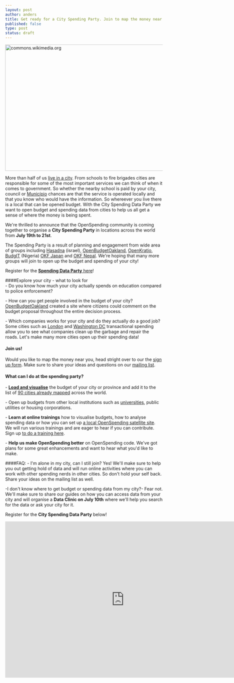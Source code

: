 ```yaml
---
layout: post
author: anders
title: Get ready for a City Spending Party. Join to map the money near you!
published: false
type: post
status: draft
---
```


<a href="http://www.flickr.com/photos/94746900@N06/9155317160/" title="lagos_lite by anderspedersenOKF, on Flickr"><img src="http://farm6.staticflickr.com/5516/9155317160_2fde6deae9_z.jpg" width="540" height="404" alt="commons.wikimedia.org"></a>

More than half of us [live in a city](http://www.unfpa.org/pds/urbanization.htm). From schools to fire brigades cities are responsible for some of the most important services we can think of when it comes to government. So whether the nearby school is paid by your city, council or [Município](http://en.wikipedia.org/wiki/Municipalities_of_Brazil) chances are that the service is operated locally and that you know who would have the information. So whereever you live there is a local that can be opened budget. With the City Spending Data Party we want to open budget and spending data from cities to help us all get a sense of where the money is being spent.

We're thrilled to announce that the OpenSpending community is coming together to organise a **City Spending Party** in locations across the world from **July 19th to 21st**.<br> 

The Spending Party is a result of planning and engagement from wide area of groups including [Hasadna](http://www.hasadna.org.il/en/) (israel), [OpenBudgetOakland](http://openbudgetoakland.org/), [OpenKratio](openkratio.org/), [BudgIT](http://yourbudgit.com/) (Nigeria) [OKF Japan](http://spending.jp/) and [OKF Nepal](https://twitter.com/okfn_np). We're hoping that many more groups will join to open up the budget and spending of your city! 

Register for the [**Spending Data Party** here](https://docs.google.com/a/okfn.org/forms/d/1uHNAh9cfP_F5nudGfhV8t0XnNPmFL7cXhkuqWHAMaR4/viewform)!

####Explore your city - what to look for<br>
<il>- Do you know how much your city actually spends on education compared to police enforcement?</il>

<il>- How can you get people involved in the budget of your city?
[OpenBudgetOakland](http://openbudgetoakland.org/mayor_13-15_proposed.html) created a site where citizens could comment on the budget proposal throughout the entire decision process. 

<il>- Which companies works for your city and do they actually do a good job?</il>
Some cities such as [London](http://openspending.org/gb-local-gla) and [Washington DC](http://openspending.org/dc-vendors-contractors) transactional spending allow you to see what companies clean up the garbage and repair the roads. Let's make many more cities open up their spending data! 

#### Join us!
Would you like to map the money near you, head stright over to our the [sign up form](https://docs.google.com/a/okfn.org/forms/d/1uHNAh9cfP_F5nudGfhV8t0XnNPmFL7cXhkuqWHAMaR4/viewform). Make sure to share your ideas and questions on our [mailing list](lists.okfn.org/mailman/listinfo/openspending). 

#### What can I do at tbe spending party?
<il>- **[Load and visualise](http://openspending.org/datasets/new)** the budget of your city or province and add it to the list of [90 cities already mapped](http://apps.openspending.org/maps/) across the world.</il>

<il>- Open up budgets from other local institutions such as [universities](http://openspending.org/blog/2013/06/17/universities-on-the-spending-map.html), public utilities or housing corporations.</il>

<il>- **Learn at online trainings** how to visualise budgets, how to analyse spending data or how you can set up [a local OpenSpending satellite site](https://github.com/openspending/satellite-template). We will run various trainings and are eager to hear if you can contribute. Sign up [to do a training here](https://docs.google.com/a/okfn.org/forms/d/17diF5_alj37kvcY_2Oqx90xKz1aHJtjgVsXmL3yrHlY/viewform).</il> 

<il>- **Help us make OpenSpending better** on OpenSpending code. We've got plans for some great enhancements and want to hear what you'd like to make.</il>

####FAQ:
<il>- I'm alone in my city, can I still join? </il> 
Yes! We'll make sure to help you out getting hold of data and will run online activities where you can work with other spending nerds in other cities. So don't hold your self back. Share your ideas on the mailing list as well. 

<il>-I don't know where to get budget or spending data from my city?<il>-
Fear not. We'll make sure to share our guides on how you can access data from your city and will organise a **Data Clinic on July 10th** where we'll help you search for the data or ask your city for it.

Register for the **City Spending Data Party** below!

<iframe src="https://docs.google.com/forms/d/1uHNAh9cfP_F5nudGfhV8t0XnNPmFL7cXhkuqWHAMaR4/viewform?embedded=true" width="760" height="500" frameborder="0" marginheight="0" marginwidth="0">Loading...</iframe>
